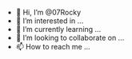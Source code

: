 - 👋 Hi, I’m @07Rocky
- 👀 I’m interested in ...
- 🌱 I’m currently learning ...
- 💞️ I’m looking to collaborate on ...
- 📫 How to reach me ...

<!---
07Rocky/07Rocky is a ✨ special ✨ repository because its `README.md` (this file) appears on your GitHub profile.
You can click the Preview link to take a look at your changes.
--->

